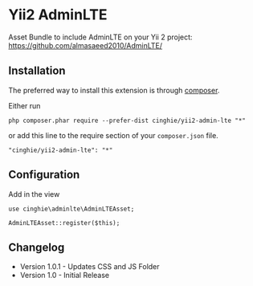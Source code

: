 # Yii2 AdminLTE
Asset Bundle to include AdminLTE on your Yii 2 project:<br>
https://github.com/almasaeed2010/AdminLTE/

Installation
-----------------

The preferred way to install this extension is through [composer](http://getcomposer.org/download/).

Either run

```
php composer.phar require --prefer-dist cinghie/yii2-admin-lte "*"
```

or add this line to the require section of your `composer.json` file.

```
"cinghie/yii2-admin-lte": "*"
```

Configuration
-----------------

Add in the view

```
use cinghie\adminlte\AdminLTEAsset;

AdminLTEAsset::register($this);
```

Changelog
-----------------

<ul>
  <li>Version 1.0.1 - Updates CSS and JS Folder</li>
  <li>Version 1.0 - Initial Release</li>
</ul>
